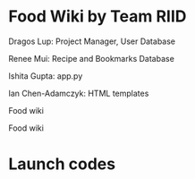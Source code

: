 # Food Wiki by Team RIID
Dragos Lup: Project Manager, User Database

Renee Mui: Recipe and Bookmarks Database

Ishita Gupta: app.py

Ian Chen-Adamczyk: HTML templates

Food wiki

Food wiki
# Launch codes
